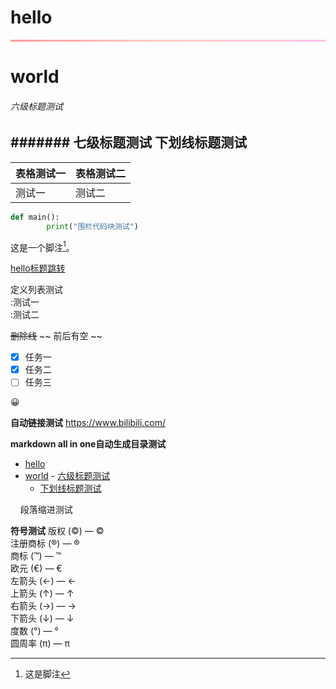 # hello

<hr style="border: 0; height: 3px; background: linear-gradient(to right, #ff9a9e, #fad0c4, #fbc2eb);">

# world
###### 六级标题测试
####### 七级标题测试
下划线标题测试
---

|表格测试一|表格测试二|
|---   | --- |
|测试一    | 测试二  |


```python
def main():
        print("围栏代码块测试")
```

这是一个脚注[^1]。

[^1]: 这是脚注

[hello标题跳转](#hello)

定义列表测试  
:测试一  
:测试二


~~删除线~~
~~ 前后有空 ~~

- [x] 任务一
- [x] 任务二
- [ ] 任务三

😀

**自动链接测试**
https://www.bilibili.com/

**markdown all in one自动生成目录测试**
- [hello](#hello)
- [world](#world)
          - [六级标题测试](#六级标题测试)
  - [下划线标题测试](#下划线标题测试)

&nbsp;&nbsp;&nbsp;&nbsp;段落缩进测试

[注释测试]: #

**符号测试**
版权 (©) — &copy;  
注册商标 (®) — &reg;  
商标 (™) — &trade;  
欧元 (€) — &euro;  
左箭头 (←) — &larr;  
上箭头 (↑) — &uarr;  
右箭头 (→) — &rarr;  
下箭头 (↓) — &darr;  
度数 (°) — &#176;  
圆周率 (π) — &#960;